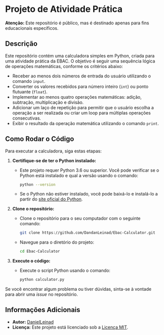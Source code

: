 # Projeto de Atividade Prática

**Atenção:** Este repositório é público, mas é destinado apenas para fins educacionais específicos.

## Descrição

Este repositório contém uma calculadora simples em Python, criada para uma atividade prática da EBAC. O objetivo é seguir uma sequência lógica de operações matemáticas, conforme os critérios abaixo:

- Receber ao menos dois números de entrada do usuário utilizando o comando `input`.
- Converter os valores recebidos para número inteiro (`int`) ou ponto flutuante (`float`).
- Implementar ao menos quatro operações matemáticas: adição, subtração, multiplicação e divisão.
- Adicionar um laço de repetição para permitir que o usuário escolha a operação a ser realizada ou criar um loop para múltiplas operações consecutivas.
- Exibir o resultado da operação matemática utilizando o comando `print`.

## Como Rodar o Código

Para executar a calculadora, siga estas etapas:

1. **Certifique-se de ter o Python instalado:**
   - Este projeto requer Python 3.6 ou superior. Você pode verificar se o Python está instalado e qual a versão usando o comando:
     ```bash
     python --version
     ```
   - Se o Python não estiver instalado, você pode baixá-lo e instalá-lo a partir do [site oficial do Python](https://www.python.org/downloads/).

2. **Clone o repositório:**
   - Clone o repositório para o seu computador com o seguinte comando:
     ```bash
     git clone https://github.com/DandanLeinad/Ebac-Calculator.git
     ```
   - Navegue para o diretório do projeto:
     ```bash
     cd Ebac-Calculator
     ```

3. **Execute o código:**
   - Execute o script Python usando o comando:
     ```bash
     python calculator.py
     ```

Se você encontrar algum problema ou tiver dúvidas, sinta-se à vontade para abrir uma *issue* no repositório.

## Informações Adicionais

- **Autor:** [DanielLeinad](https://github.com/DandanLeinad)
- **Licença:** Este projeto está licenciado sob a [Licença MIT](https://github.com/DandanLeinad/Ebac-Calculator/blob/main/LICENSE).
